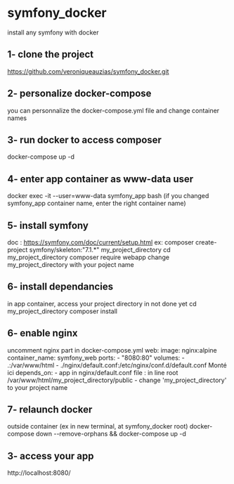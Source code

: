 # symfony_docker
install any symfony with docker

## 1- clone the project
https://github.com/veroniqueauzias/symfony_docker.git

## 2- personalize docker-compose
you can personnalize the docker-compose.yml file and change container names

## 3- run docker to access composer
docker-compose up -d

## 4- enter app container as www-data user
docker exec -it --user=www-data symfony_app bash (if you changed symfony_app container name, enter the right container name)

## 5- install symfony
doc : https://symfony.com/doc/current/setup.html
ex: composer create-project symfony/skeleton:"7.1.*" my_project_directory 
cd my_project_directory
composer require webapp
change my_project_directory with your poject name

## 6- install dependancies
in app container, access your project directory in not done yet
cd my_project_directory
composer install

## 6- enable nginx
uncomment nginx part in docker-compose.yml
  web:
     image: nginx:alpine
     container_name: symfony_web
     ports:
       - "8080:80"
     volumes:
       - .:/var/www/html
       - ./nginx/default.conf:/etc/nginx/conf.d/default.conf   Monté ici
     depends_on:
       - app
in nginx/default.conf file : in line root /var/www/html/my_project_directory/public - change 'my_project_directory' to your project name
## 7- relaunch docker
outside container (ex in new terminal, at symfony_docker root)
docker-compose down --remove-orphans && docker-compose up -d

## 3- access your app
http://localhost:8080/



